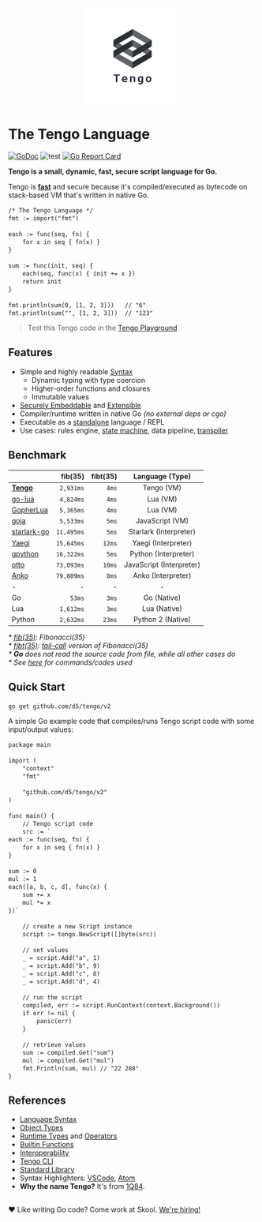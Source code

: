 <p align="center">
  <img src="https://raw.githubusercontent.com/d5/tengolang-share/master/logo_400.png" width="200" height="200">
</p>

# The Tengo Language

[![GoDoc](https://godoc.org/github.com/d5/tengo?status.svg)](https://godoc.org/github.com/d5/tengo)
![test](https://github.com/d5/tengo/workflows/test/badge.svg)
[![Go Report Card](https://goreportcard.com/badge/github.com/d5/tengo)](https://goreportcard.com/report/github.com/d5/tengo)

**Tengo is a small, dynamic, fast, secure script language for Go.** 

Tengo is **[fast](#benchmark)** and secure because it's compiled/executed as
bytecode on stack-based VM that's written in native Go.

```golang
/* The Tengo Language */
fmt := import("fmt")

each := func(seq, fn) {
    for x in seq { fn(x) }
}

sum := func(init, seq) {
    each(seq, func(x) { init += x })
    return init
}

fmt.println(sum(0, [1, 2, 3]))   // "6"
fmt.println(sum("", [1, 2, 3]))  // "123"
```

> Test this Tengo code in the
> [Tengo Playground](https://tengolang.com/?s=0c8d5d0d88f2795a7093d7f35ae12c3afa17bea3)

## Features

- Simple and highly readable
  [Syntax](https://github.com/d5/tengo/blob/master/docs/tutorial.md)
  - Dynamic typing with type coercion
  - Higher-order functions and closures
  - Immutable values
- [Securely Embeddable](https://github.com/d5/tengo/blob/master/docs/interoperability.md)
  and [Extensible](https://github.com/d5/tengo/blob/master/docs/objects.md)
- Compiler/runtime written in native Go _(no external deps or cgo)_
- Executable as a
  [standalone](https://github.com/d5/tengo/blob/master/docs/tengo-cli.md)
  language / REPL
- Use cases: rules engine, [state machine](https://github.com/d5/go-fsm),
  data pipeline, [transpiler](https://github.com/d5/tengo2lua)

## Benchmark

| | fib(35) | fibt(35) |  Language (Type)  |
| :--- |    ---: |     ---: |  :---: |
| [**Tengo**](https://github.com/d5/tengo) | `2,931ms` | `4ms` | Tengo (VM) |
| [go-lua](https://github.com/Shopify/go-lua) | `4,824ms` | `4ms` | Lua (VM) |
| [GopherLua](https://github.com/yuin/gopher-lua) | `5,365ms` | `4ms` | Lua (VM) |
| [goja](https://github.com/dop251/goja) | `5,533ms` | `5ms` | JavaScript (VM) |
| [starlark-go](https://github.com/google/starlark-go) | `11,495ms` | `5ms` | Starlark (Interpreter) |
| [Yaegi](https://github.com/containous/yaegi) | `15,645ms` | `12ms` | Yaegi (Interpreter) |
| [gpython](https://github.com/go-python/gpython) | `16,322ms` | `5ms` | Python (Interpreter) |
| [otto](https://github.com/robertkrimen/otto) | `73,093ms` | `10ms` | JavaScript (Interpreter) |
| [Anko](https://github.com/mattn/anko) | `79,809ms` | `8ms` | Anko (Interpreter) |
| - | - | - | - |
| Go | `53ms` | `3ms` | Go (Native) |
| Lua | `1,612ms` | `3ms` | Lua (Native) |
| Python | `2,632ms` | `23ms` | Python 2 (Native) |

_* [fib(35)](https://github.com/d5/tengobench/blob/master/code/fib.tengo):
Fibonacci(35)_  
_* [fibt(35)](https://github.com/d5/tengobench/blob/master/code/fibtc.tengo):
[tail-call](https://en.wikipedia.org/wiki/Tail_call) version of Fibonacci(35)_  
_* **Go** does not read the source code from file, while all other cases do_  
_* See [here](https://github.com/d5/tengobench) for commands/codes used_

## Quick Start

```
go get github.com/d5/tengo/v2
```

A simple Go example code that compiles/runs Tengo script code with some input/output values:

```golang
package main

import (
	"context"
	"fmt"

	"github.com/d5/tengo/v2"
)

func main() {
	// Tengo script code
	src := `
each := func(seq, fn) {
    for x in seq { fn(x) }
}

sum := 0
mul := 1
each([a, b, c, d], func(x) {
	sum += x
	mul *= x
})`

	// create a new Script instance
	script := tengo.NewScript([]byte(src))

	// set values
	_ = script.Add("a", 1)
	_ = script.Add("b", 9)
	_ = script.Add("c", 8)
	_ = script.Add("d", 4)

	// run the script
	compiled, err := script.RunContext(context.Background())
	if err != nil {
		panic(err)
	}

	// retrieve values
	sum := compiled.Get("sum")
	mul := compiled.Get("mul")
	fmt.Println(sum, mul) // "22 288"
}
```

## References

- [Language Syntax](https://github.com/d5/tengo/blob/master/docs/tutorial.md)
- [Object Types](https://github.com/d5/tengo/blob/master/docs/objects.md)
- [Runtime Types](https://github.com/d5/tengo/blob/master/docs/runtime-types.md)
  and [Operators](https://github.com/d5/tengo/blob/master/docs/operators.md)
- [Builtin Functions](https://github.com/d5/tengo/blob/master/docs/builtins.md)
- [Interoperability](https://github.com/d5/tengo/blob/master/docs/interoperability.md)
- [Tengo CLI](https://github.com/d5/tengo/blob/master/docs/tengo-cli.md)
- [Standard Library](https://github.com/d5/tengo/blob/master/docs/stdlib.md)
- Syntax Highlighters: [VSCode](https://github.com/lissein/vscode-tengo), [Atom](https://github.com/d5/tengo-atom)
- **Why the name Tengo?** It's from [1Q84](https://en.wikipedia.org/wiki/1Q84).

##

:hearts: Like writing Go code? Come work at Skool. [We're hiring!](https://jobs.lever.co/skool)

